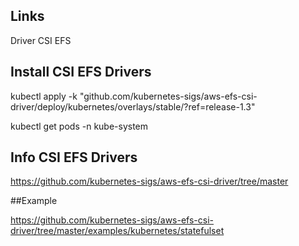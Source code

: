 ## Links

Driver CSI EFS

## Install CSI EFS Drivers

kubectl apply -k "github.com/kubernetes-sigs/aws-efs-csi-driver/deploy/kubernetes/overlays/stable/?ref=release-1.3"

kubectl get pods -n kube-system

## Info CSI EFS Drivers

https://github.com/kubernetes-sigs/aws-efs-csi-driver/tree/master



##Example

https://github.com/kubernetes-sigs/aws-efs-csi-driver/tree/master/examples/kubernetes/statefulset
